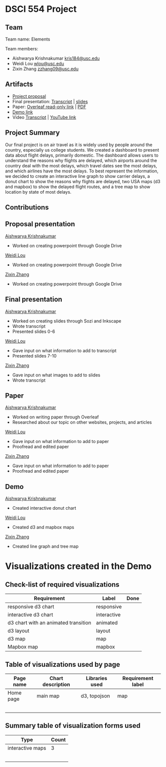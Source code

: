 # DSCI 554 Project

## Team

<!-- 🎒 Complete to include all the information requested. -->

Team name: Elements

Team members:

- Aishwarya Krishnakumar <kris184@usc.edu>
- Weidi Lou <wlou@usc.edu>
- Zixin Zhang <zzhang09@usc.edu>

## Artifacts

<!-- 🎒 Complete and ensure that all the links work! -->

- [Project proposal](https://docs.google.com/presentation/d/1ZXqbwGM73uaxQkQZcw-Ey_fPcNkSyVv4sbGPcodtgPU/edit?usp=sharing)
- Final presentation: [Transcript](presentation/TRANSCRIPT.md) | [slides](presentation/presentation.sozi.pdf)
- Paper: [Overleaf read-only link](https://www.overleaf.com/read/rnkvkcwxrhjx) | [PDF](paper/paper.pdf)
- [Demo link](demo/dist/)
- Video [Transcript](video/TRANSCRIPT.md) | [YouTube link]()


## Project Summary

<!-- 🎒 Add a project summary here in 250 words or less. -->
Our final project is on air travel as it is widely used by people around the country, especially us college students. We created a dashboard to present data about flight delays, primarily domestic. The dashboard allows users to understand the reasons why flights are delayed, which airports around the country deal with the most delays, which travel dates see the most delays, and which airlines have the most delays. To best represent the information, we decided to create an interactive line graph to show carrier delays, a donut chart to show the reasons why flights are delayed, two USA maps (d3 and mapbox) to show the delayed flight routes, and a tree map to show location by state of most delays. 

## Contributions

<!-- 🎒 Complete for each project member. -->

## Proposal presentation

[Aishwarya Krishnakumar](mailto:kris184@usc.edu)
- Worked on creating powerpoint through Google Drive

[Weidi Lou](mailto:wlou@usc.edu)
- Worked on creating powerpoint through Google Drive

[Zixin Zhang](mailto:zzhang09@usc.edu)
- Worked on creating powerpoint through Google Drive

## Final presentation

[Aishwarya Krishnakumar](mailto:kris184@usc.edu)
- Worked on creating slides through Sozi and Inkscape
- Wrote transcript
- Presented slides 0-6

[Weidi Lou](mailto:wlou@usc.edu)
- Gave input on what information to add to transcript
- Presented slides 7-10

[Zixin Zhang](mailto:zzhang09@usc.edu)
- Gave input on what images to add to slides
- Wrote transcript

## Paper

[Aishwarya Krishnakumar](mailto:kris184@usc.edu)
- Worked on writing paper through Overleaf
- Researched about our topic on other websites, projects, and articles

[Weidi Lou](mailto:wlou@usc.edu)
- Gave input on what information to add to paper
- Proofread and edited paper

[Zixin Zhang](mailto:zzhang09@usc.edu)
- Gave input on what information to add to paper
- Proofread and edited paper

## Demo

[Aishwarya Krishnakumar](mailto:kris184@usc.edu)
- Created interactive donut chart

[Weidi Lou](mailto:wlou@usc.edu)
- Created d3 and mapbox maps

[Zixin Zhang](mailto:zzhang09@usc.edu)
- Created line graph and tree map

# Visualizations created in the Demo

## Check-list of required visualizations

<!-- 🎒 Complete the table using ✅ or ❌. -->

| Requirement                            | Label        | Done |
| -------------------------------------- | ------------ | ---- |
| responsive d3 chart                    | responsive   |      |
| interactive d3 chart                   | interactive  |      |
| d3 chart with an animated transition   | animated     |      |
| d3 layout                              | layout       |      |
| d3 map                                 | map          |      |
| Mapbox map                             | mapbox       |      |

## Table of visualizations used by page

<!-- 🎒 Complete the table using the Label of the required visualizations. -->

| Page name | Chart description | Libraries used | Requirement label |
| --------- | ----------------- | -------------- | ----------------- |
| Home page | main map          | d3, topojson   | map               |
|           |                   |                |                   |
|           |                   |                |                   |
|           |                   |                |                   |
|           |                   |                |                   |
|           |                   |                |                   |

## Summary table of visualization forms used

<!-- 🎒 Complete the table . -->

| Type             | Count |
| ---------------- | ----- |
| interactive maps | 3     |
|                  |       |
|                  |       |
|                  |       |
|                  |       |
|                  |       |
